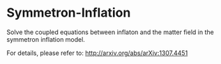 # Symmetron-Inflation

Solve the coupled equations between inflaton and the matter field in the symmetron inflation model.

For details, please refer to: http://arxiv.org/abs/arXiv:1307.4451
